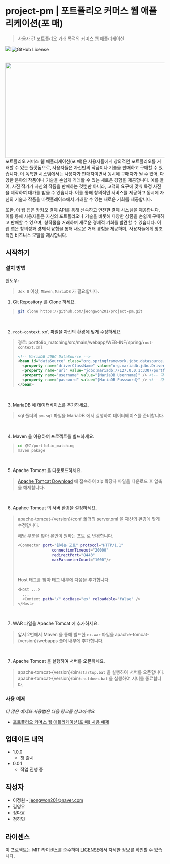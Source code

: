 # project-pm | 포트폴리오 커머스 웹 애플리케이션(포 매)
> 사용자 간 포트폴리오 거래 목적의 커머스 웹 애플리케이션

<div>
  <img src="https://img.shields.io/badge/pm-1.0.0 ver-blue"/>
  <img alt="GitHub License" src="https://img.shields.io/github/license/jeongwon201/project-pm">
</div>
<br />
<br />

<div align="center">
    <image src="portfolio_matching/src/main/webapp/resources/images/port_banner.png" style="float: left; width: 700px; height: 300px;"/>
</div>
<br />
      
포트폴리오 커머스 웹 애플리케이션(포 매)은 사용자들에게 창의적인 포트폴리오를 거래할 수 있는 플랫폼으로, 사용자들은 자신만의 작품이나 기술을 판매하고 구매할 수 있습니다. 
이 독특한 시스템에서는 사용자가 판매자이면서 동시에 구매자가 될 수 있어, 다양한 분야의 작품이나 기술을 손쉽게 거래할 수 있는 새로운 경험을 제공합니다. 
예를 들어, 사진 작가가 자신의 작품을 판매하는 것뿐만 아니라, 고객의 요구에 맞춰 특정 사진을 제작하여 대가를 받을 수 있습니다. 
이를 통해 창의적인 서비스를 제공하고 동시에 자신의 기술과 작품을 마켓플레이스에서 거래할 수 있는 새로운 기회를 제공합니다.  

또한, 이 웹 앱은 카카오 결제 API를 통해 신속하고 안전한 결제 시스템을 제공합니다. 
이를 통해 사용자들은 자신의 포트폴리오나 기술을 비롯해 다양한 상품을 손쉽게 구매하고 판매할 수 있으며, 창작물을 거래하며 새로운 경제적 기회를 발견할 수 있습니다. 
이 웹 앱은 창의성과 경제적 융합을 통해 새로운 거래 경험을 제공하며, 사용자들에게 창조적인 비즈니스 모델을 제시합니다.

## 시작하기

### 설치 방법

윈도우:
> ```Jdk 8``` 이상, ```Maven```, ```MariaDB``` 가 필요합니다.
1. Git Repository 를 Clone 하세요.
> ```sh
> git clone https://github.com/jeongwon201/project-pm.git
> ```
<br />

2. ```root-context.xml``` 파일을 자신의 환경에 맞게 수정하세요.
> 경로: portfolio_matching/src/main/webapp/WEB-INF/spring/```root-context.xml```
> ```xml
> <!-- MariaDB JDBC DataSource -->
> <bean id="dataSource" class="org.springframework.jdbc.datasource.DriverManagerDataSource">
>   <property name="driverClassName" value="org.mariadb.jdbc.Driver" />
>   <property name="url" value="jdbc:mariadb://127.0.0.1:3307/portfolio_matching" />
>   <property name="username" value="{MariaDB Username}" /> <!-- 자신의 MariaDB Username 으로 입력하세요. -->
>   <property name="password" value="{MariaDB Password}" /> <!-- 자신의 MariaDB Password 으로 입력하세요. -->
> </bean>
> ```
<br />

3. MariaDB 에 데이터베이스를 추가하세요.
> sql 폴더의 ```pm.sql``` 파일을 MariaDB 에서 실행하여 데이터베이스를 준비합니다.
<br />

4. Maven 을 이용하여 프로젝트를 빌드하세요.
> ```sh
> cd 경로/portfolio_matching
> maven pakage
> ```
<br />

5. Apache Tomcat 을 다운로드하세요.  
> <a href="https://tomcat.apache.org/download-90.cgi">Apache Tomcat Download</a> 에 접속하여 zip 확장자 파일을 다운로드 후 압축을 해제합니다.  
<br />

6. Apahce Tomcat 의 서버 환경을 설정하세요.  
> apache-tomcat-{version}/conf 폴더의 server.xml 을 자신의 환경에 맞게 수정합니다.  
> 
> 해당 부분을 찾아 본인이 원하는 포트 로 변경합니다.
> ```sh
> <Connector port="원하는 포트" protocol="HTTP/1.1"
>                connectionTimeout="20000"
>                redirectPort="8443"
>                maxParameterCount="1000"/>
> ```
> <br />
>
> Host 태그를 찾아 태그 내부에 다음을 추가합니다.  
> ```sh
> <Host ...>
>   ...
>   <Context path="/" docBase="ex" reloadable="false" />
> </Host>
> ```
<br />

7. WAR 파일을 Apache Tomcat 에 추가하세요.  
> 앞서 2번에서 Maven 을 통해 빌드한 ```ex.war``` 파일을 apache-tomcat-{version}/webapps 폴더 내부에 추가합니다.  
<br />

7. Apache Tomcat 을 실행하여 서버를 오픈하세요.
> apache-tomcat-{version}/bin/```startup.bat``` 을 실행하여 서버를 오픈합니다.  
> apache-tomcat-{version}/bin/```shutdown.bat``` 을 실행하여 서버를 종료합니다.  


### 사용 예제

_더 많은 예제와 사용법은 다음 링크를 참고하세요._

- <a href="https://github.com/jeongwon201/project-pm/blob/main/readme/usage.md" target="_blank">포트폴리오 커머스 웹 애플리케이션(포 매) 사용 예제</a>

## 업데이트 내역

* 1.0.0
    * 첫 출시
* 0.0.1
    * 작업 진행 중

## 작성자
- 이정원 - jeongwon201@naver.com
- 김영우
- 정다윤
- 정하민

## 라이센스

이 프로젝트는 MIT 라이센스를 준수하며 <a href="https://github.com/jeongwon201/project-pm/blob/main/LICENSE" target="_blank">LICENSE</a>에서 자세한 정보를 확인할 수 있습니다.

<!-- Markdown link & img dfn's -->
[npm-image]: https://img.shields.io/npm/v/datadog-metrics.svg?style=flat-square
[npm-url]: https://npmjs.org/package/datadog-metrics
[npm-downloads]: https://img.shields.io/npm/dm/datadog-metrics.svg?style=flat-square
[travis-image]: https://img.shields.io/travis/dbader/node-datadog-metrics/master.svg?style=flat-square
[travis-url]: https://travis-ci.org/dbader/node-datadog-metrics
[wiki]: https://github.com/yourname/yourproject/wiki
